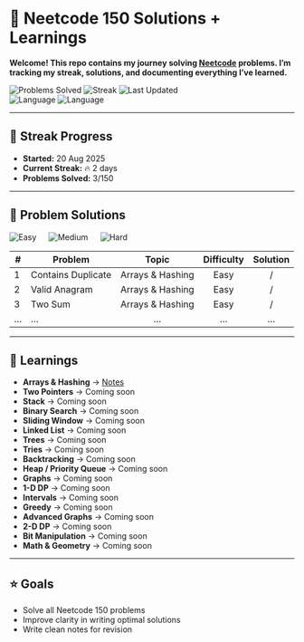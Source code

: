 # 🚀 Neetcode 150 Solutions + Learnings  

**Welcome! This repo contains my journey solving [Neetcode](https://neetcode.io/) problems.  I’m tracking my streak, solutions, and documenting everything I’ve learned.**

![Problems Solved](https://img.shields.io/badge/Solved-1%2F150-brightgreen?style=for-the-badge) ![Streak](https://img.shields.io/badge/Streak-1%20days-orange?style=for-the-badge) ![Last Updated](https://img.shields.io/badge/Last%20Updated-20%20Aug%202025-success?style=for-the-badge) <br>
![Language](https://img.shields.io/badge/Language-Python-blue?style=for-the-badge&logo=python) ![Language](https://img.shields.io/badge/Language-C-%23A8B9CC?style=for-the-badge&logo=c)


---

## 📅 Streak Progress  

- **Started:** 20 Aug 2025  
- **Current Streak:** 🔥 2 days  
- **Problems Solved:** 3/150  

---

## 📂 Problem Solutions  

![Easy](https://img.shields.io/badge/Easy-3-green) &emsp; ![Medium](https://img.shields.io/badge/Medium-0-yellow) &emsp; ![Hard](https://img.shields.io/badge/Hard-0-red)


| # | Problem | Topic | Difficulty | Solution |
|---|----------|:--------:|:-------------:|:-----------:|
| 1 | Contains Duplicate | Arrays & Hashing | Easy | [<img src="https://cdn.jsdelivr.net/gh/devicons/devicon/icons/python/python-original.svg" width="15" height="15"/>](problems/arrays_n_hashing/contains_duplicate.py) / [<img src="https://cdn.jsdelivr.net/gh/devicons/devicon/icons/c/c-original.svg" width="15" height="15"/>](problems/arrays_n_hashing/contains_duplicate.c) |
| 2 | Valid Anagram | Arrays & Hashing | Easy | [<img src="https://cdn.jsdelivr.net/gh/devicons/devicon/icons/python/python-original.svg" width="15" height="15"/>](problems/arrays_n_hashing/valid_anagram.py) / [<img src="https://cdn.jsdelivr.net/gh/devicons/devicon/icons/c/c-original.svg" width="15" height="15"/>](problems/arrays_n_hashing/valid_anagram.c) |
| 3 | Two Sum | Arrays & Hashing | Easy | [<img src="https://cdn.jsdelivr.net/gh/devicons/devicon/icons/python/python-original.svg" width="15" height="15"/>](problems/arrays_n_hashing/two_sum.py) / [<img src="https://cdn.jsdelivr.net/gh/devicons/devicon/icons/c/c-original.svg" width="15" height="15"/>](problems/arrays_n_hashing/two_sum.c) |
| … | … | … | … | … |

---

## 📝 Learnings  

- **Arrays & Hashing** → [Notes](learnings/arrays_n_hashing.md)  
- **Two Pointers** → Coming soon  
- **Stack** → Coming soon
- **Binary Search** → Coming soon  
- **Sliding Window** → Coming soon  
- **Linked List** → Coming soon  
- **Trees** → Coming soon  
- **Tries** → Coming soon  
- **Backtracking** → Coming soon  
- **Heap / Priority Queue** → Coming soon  
- **Graphs** → Coming soon  
- **1-D DP** → Coming soon  
- **Intervals** → Coming soon  
- **Greedy** → Coming soon  
- **Advanced Graphs** → Coming soon  
- **2-D DP** → Coming soon  
- **Bit Manipulation** → Coming soon  
- **Math & Geometry** → Coming soon  

---

## ⭐ Goals  

- Solve all Neetcode 150 problems  
- Improve clarity in writing optimal solutions  
- Write clean notes for revision  
